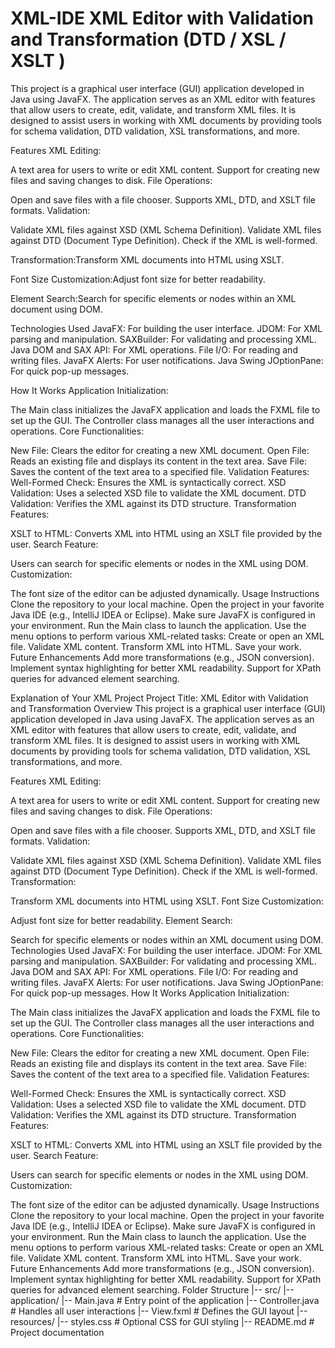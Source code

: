 # XML-IDE XML Editor with Validation and Transformation (DTD / XSL / XSLT )
This project is a graphical user interface (GUI) application developed in Java using JavaFX. The application serves as an XML editor with features that allow users to create, edit, validate, and transform XML files. It is designed to assist users in working with XML documents by providing tools for schema validation, DTD validation, XSL transformations, and more.

Features
XML Editing:

A text area for users to write or edit XML content.
Support for creating new files and saving changes to disk.
File Operations:

Open and save files with a file chooser.
Supports XML, DTD, and XSLT file formats.
Validation:

Validate XML files against XSD (XML Schema Definition).
Validate XML files against DTD (Document Type Definition).
Check if the XML is well-formed.

Transformation:Transform XML documents into HTML using XSLT.

Font Size Customization:Adjust font size for better readability.

Element Search:Search for specific elements or nodes within an XML document using DOM.

Technologies Used
JavaFX: For building the user interface.
JDOM: For XML parsing and manipulation.
SAXBuilder: For validating and processing XML.
Java DOM and SAX API: For XML operations.
File I/O: For reading and writing files.
JavaFX Alerts: For user notifications.
Java Swing JOptionPane: For quick pop-up messages.

How It Works
Application Initialization:

The Main class initializes the JavaFX application and loads the FXML file to set up the GUI.
The Controller class manages all the user interactions and operations.
Core Functionalities:

New File: Clears the editor for creating a new XML document.
Open File: Reads an existing file and displays its content in the text area.
Save File: Saves the content of the text area to a specified file.
Validation Features:
Well-Formed Check: Ensures the XML is syntactically correct.
XSD Validation: Uses a selected XSD file to validate the XML document.
DTD Validation: Verifies the XML against its DTD structure.
Transformation Features:

XSLT to HTML: Converts XML into HTML using an XSLT file provided by the user.
Search Feature:

Users can search for specific elements or nodes in the XML using DOM.
Customization:

The font size of the editor can be adjusted dynamically.
Usage Instructions
Clone the repository to your local machine.
Open the project in your favorite Java IDE (e.g., IntelliJ IDEA or Eclipse).
Make sure JavaFX is configured in your environment.
Run the Main class to launch the application.
Use the menu options to perform various XML-related tasks:
Create or open an XML file.
Validate XML content.
Transform XML into HTML.
Save your work.
Future Enhancements
Add more transformations (e.g., JSON conversion).
Implement syntax highlighting for better XML readability.
Support for XPath queries for advanced element searching.

Explanation of Your XML Project
Project Title: XML Editor with Validation and Transformation
Overview
This project is a graphical user interface (GUI) application developed in Java using JavaFX. The application serves as an XML editor with features that allow users to create, edit, validate, and transform XML files. It is designed to assist users in working with XML documents by providing tools for schema validation, DTD validation, XSL transformations, and more.

Features
XML Editing:

A text area for users to write or edit XML content.
Support for creating new files and saving changes to disk.
File Operations:

Open and save files with a file chooser.
Supports XML, DTD, and XSLT file formats.
Validation:

Validate XML files against XSD (XML Schema Definition).
Validate XML files against DTD (Document Type Definition).
Check if the XML is well-formed.
Transformation:

Transform XML documents into HTML using XSLT.
Font Size Customization:

Adjust font size for better readability.
Element Search:

Search for specific elements or nodes within an XML document using DOM.
Technologies Used
JavaFX: For building the user interface.
JDOM: For XML parsing and manipulation.
SAXBuilder: For validating and processing XML.
Java DOM and SAX API: For XML operations.
File I/O: For reading and writing files.
JavaFX Alerts: For user notifications.
Java Swing JOptionPane: For quick pop-up messages.
How It Works
Application Initialization:

The Main class initializes the JavaFX application and loads the FXML file to set up the GUI.
The Controller class manages all the user interactions and operations.
Core Functionalities:

New File: Clears the editor for creating a new XML document.
Open File: Reads an existing file and displays its content in the text area.
Save File: Saves the content of the text area to a specified file.
Validation Features:

Well-Formed Check: Ensures the XML is syntactically correct.
XSD Validation: Uses a selected XSD file to validate the XML document.
DTD Validation: Verifies the XML against its DTD structure.
Transformation Features:

XSLT to HTML: Converts XML into HTML using an XSLT file provided by the user.
Search Feature:

Users can search for specific elements or nodes in the XML using DOM.
Customization:

The font size of the editor can be adjusted dynamically.
Usage Instructions
Clone the repository to your local machine.
Open the project in your favorite Java IDE (e.g., IntelliJ IDEA or Eclipse).
Make sure JavaFX is configured in your environment.
Run the Main class to launch the application.
Use the menu options to perform various XML-related tasks:
Create or open an XML file.
Validate XML content.
Transform XML into HTML.
Save your work.
Future Enhancements
Add more transformations (e.g., JSON conversion).
Implement syntax highlighting for better XML readability.
Support for XPath queries for advanced element searching.
Folder Structure 
|-- src/
    |-- application/
        |-- Main.java           # Entry point of the application
        |-- Controller.java     # Handles all user interactions
        |-- View.fxml           # Defines the GUI layout
|-- resources/
    |-- styles.css              # Optional CSS for GUI styling
|-- README.md                   # Project documentation

